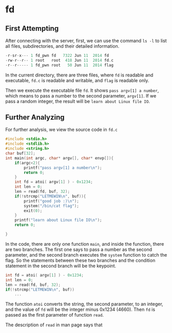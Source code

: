# fd

## First Attempting
After connecting with the server, first, we can use the command ```ls -l``` to list all files, subdirectories, and their detailed information.<br>
```c
-r-sr-x--- 1 fd_pwn fd   7322 Jun 11  2014 fd
-rw-r--r-- 1 root   root  418 Jun 11  2014 fd.c
-r--r----- 1 fd_pwn root   50 Jun 11  2014 flag
```
In the current directory, there are three files, where ```fd``` is readable and executable, ```fd.c``` is readable and writable, and ```flag``` is readable only. <br>

Then we execute the executable file ```fd```. It shows ```pass argv[1] a number```, which means to pass a number to the second parameter, ```argv[1]```. If we pass a random integer, the result will be ```learn about Linux file IO```. <br>

## Further Analyzing
For further analysis, we view the source code in ```fd.c```<br>
```c
#include <stdio.h>
#include <stdlib.h>
#include <string.h>
char buf[32];
int main(int argc, char* argv[], char* envp[]){
	if(argc<2){
		printf("pass argv[1] a number\n");
		return 0;
	}
	int fd = atoi( argv[1] ) - 0x1234;
	int len = 0;
	len = read(fd, buf, 32);
	if(!strcmp("LETMEWIN\n", buf)){
		printf("good job :)\n");
		system("/bin/cat flag");
		exit(0);
	}
	printf("learn about Linux file IO\n");
	return 0;

}
```
In the code, there are only one function ```main```, and inside the function, there are two branches. The first one says to pass a number as the second parameter, and the second branch executes the ```system``` function to catch the flag. So the statements between these two branches and the condition statement in the second branch will be the keypoint.<br>
```c
int fd = atoi( argv[1] ) - 0x1234;
int len = 0;
len = read(fd, buf, 32);
if(!strcmp("LETMEWIN\n", buf))
	...
```
The function ```atoi``` converts the string, the second parameter, to an integer, and the value of ```fd``` will be the integer minus 0x1234 (4660). Then ```fd``` is passed as the first parameter of function ```read```.<br>

The description of ```read``` in man page says that
